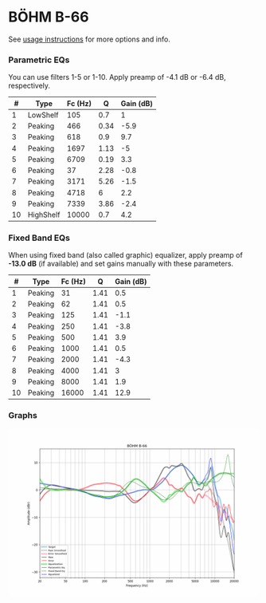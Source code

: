 # BÖHM B-66
See [usage instructions](https://github.com/jaakkopasanen/AutoEq#usage) for more options and info.

### Parametric EQs
You can use filters 1-5 or 1-10. Apply preamp of -4.1 dB or -6.4 dB, respectively.

|   # | Type      |   Fc (Hz) |    Q |   Gain (dB) |
|-----|-----------|-----------|------|-------------|
|   1 | LowShelf  |       105 | 0.7  |         1   |
|   2 | Peaking   |       466 | 0.34 |        -5.9 |
|   3 | Peaking   |       618 | 0.9  |         9.7 |
|   4 | Peaking   |      1697 | 1.13 |        -5   |
|   5 | Peaking   |      6709 | 0.19 |         3.3 |
|   6 | Peaking   |        37 | 2.28 |        -0.8 |
|   7 | Peaking   |      3171 | 5.26 |        -1.5 |
|   8 | Peaking   |      4718 | 6    |         2.2 |
|   9 | Peaking   |      7339 | 3.86 |        -2.4 |
|  10 | HighShelf |     10000 | 0.7  |         4.2 |

### Fixed Band EQs
When using fixed band (also called graphic) equalizer, apply preamp of **-13.0 dB** (if available) and set gains manually with these parameters.

|   # | Type    |   Fc (Hz) |    Q |   Gain (dB) |
|-----|---------|-----------|------|-------------|
|   1 | Peaking |        31 | 1.41 |         0.5 |
|   2 | Peaking |        62 | 1.41 |         0.5 |
|   3 | Peaking |       125 | 1.41 |        -1.1 |
|   4 | Peaking |       250 | 1.41 |        -3.8 |
|   5 | Peaking |       500 | 1.41 |         3.9 |
|   6 | Peaking |      1000 | 1.41 |         0.5 |
|   7 | Peaking |      2000 | 1.41 |        -4.3 |
|   8 | Peaking |      4000 | 1.41 |         3   |
|   9 | Peaking |      8000 | 1.41 |         1.9 |
|  10 | Peaking |     16000 | 1.41 |        12.9 |

### Graphs
![](./B%C3%96HM%20B-66.png)
